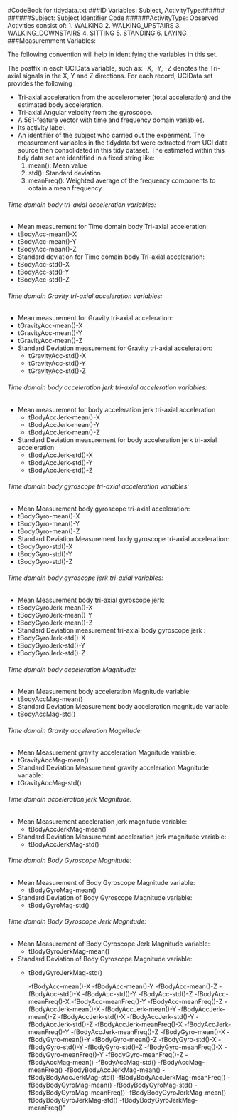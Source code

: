 #CodeBook for tidydata.txt
###ID Variables: Subject, ActivityType######
######Subject:  Subject Identifier Code
######ActivityType: Observed Activities consist of:
      1. WALKING
      2. WALKING_UPSTAIRS
      3. WALKING_DOWNSTAIRS
      4. SITTING
      5. STANDING
      6. LAYING
###Measuremment Variables:

The following convention will help in identifying the variables in this set.  

The postfix in each UCIData variable, such as: -X, -Y, -Z denotes the Tri-axial signals in the X, Y and Z directions.  For each record, UCIData set provides the following : 
- Tri-axial acceleration from the accelerometer (total acceleration) and the estimated body acceleration.
- Tri-axial Angular velocity from the gyroscope. 
- A 561-feature vector with time and frequency domain variables. 
- Its activity label. 
- An identifier of the subject who carried out the experiment.
The measurement variables in the tidydata.txt were extracted from UCI data source then consolidated in this tidy dataset. The estimated within this tidy data set  are identified in a fixed string like: 
	1. mean(): Mean value
    2. std(): Standard deviation
    3. meanFreq(): Weighted average of the frequency components to obtain a mean frequency 
 ###### Time domain body tri-axial acceleration variables:
 - Mean measurement for Time domain body Tri-axial acceleration:
  -  tBodyAcc-mean()-X
  -  tBodyAcc-mean()-Y
  -  tBodyAcc-mean()-Z
 -  Standard deviation for Time domain body Tri-axial acceleration:
  -  tBodyAcc-std()-X
  -  tBodyAcc-std()-Y
  -  tBodyAcc-std()-Z
###### Time domain Gravity tri-axial acceleration variables:
 - Mean measurement for Gravity tri-axial acceleration:
  - tGravityAcc-mean()-X
  - tGravityAcc-mean()-Y
  - tGravityAcc-mean()-Z
- Standard Deviation measurement for Gravity tri-axial acceleration:
  - tGravityAcc-std()-X
  - tGravityAcc-std()-Y
  - tGravityAcc-std()-Z
######  Time domain body acceleration jerk tri-axial acceleration variables:
- Mean measurement for body acceleration jerk tri-axial acceleration
  - tBodyAccJerk-mean()-X
  - tBodyAccJerk-mean()-Y
  - tBodyAccJerk-mean()-Z
- Standard Deviation measurement for body acceleration jerk tri-axial acceleration
  - tBodyAccJerk-std()-X
  - tBodyAccJerk-std()-Y
  - tBodyAccJerk-std()-Z
######  Time domain body gyroscope tri-axial acceleration variables:
 - Mean Measurement body gyroscope tri-axial acceleration:
  - tBodyGyro-mean()-X
  - tBodyGyro-mean()-Y
  - tBodyGyro-mean()-Z
 - Standard Deviation Measurement body gyroscope tri-axial acceleration:
  - tBodyGyro-std()-X
  - tBodyGyro-std()-Y
  - tBodyGyro-std()-Z      
######  Time domain body gyroscope jerk tri-axial variables:
 - Mean Measurement body  tri-axial gyroscope jerk:
  - tBodyGyroJerk-mean()-X
  - tBodyGyroJerk-mean()-Y
  - tBodyGyroJerk-mean()-Z
 - Standard Deviation measurement tri-axial body gyroscope jerk :
  - tBodyGyroJerk-std()-X
  - tBodyGyroJerk-std()-Y
  - tBodyGyroJerk-std()-Z
######  Time domain body acceleration Magnitude: 
 - Mean Measurement body acceleration Magnitude variable:
  - tBodyAccMag-mean()
 - Standard Deviation Measurement body acceleration magnitude variable:
  - tBodyAccMag-std()
######  Time domain Gravity acceleration Magnitude: 
 - Mean Measurement gravity acceleration Magnitude variable:
  - tGravityAccMag-mean()
 - Standard Deviation Measurement gravity acceleration Magnitude variable:
  - tGravityAccMag-std()
######  Time domain acceleration jerk Magnitude: 
 - Mean Measurement acceleration jerk magnitude variable:
   - tBodyAccJerkMag-mean()
 - Standard Deviation Measurement acceleration jerk magnitude variable:
   - tBodyAccJerkMag-std()
######  Time domain Body Gyroscope  Magnitude: 
 - Mean Measurement of Body Gyroscope  Magnitude variable:
   - tBodyGyroMag-mean()
 - Standard Deviation of Body Gyroscope  Magnitude variable:
   - tBodyGyroMag-std()
######  Time domain Body Gyroscope Jerk  Magnitude: 
 - Mean Measurement of Body Gyroscope Jerk Magnitude variable:
   - tBodyGyroJerkMag-mean()
 - Standard Deviation of Body Gyroscope  Magnitude variable:
   - tBodyGyroJerkMag-std()

       -fBodyAcc-mean()-X
       -fBodyAcc-mean()-Y
       -fBodyAcc-mean()-Z
       -fBodyAcc-std()-X
       -fBodyAcc-std()-Y
       -fBodyAcc-std()-Z
       -fBodyAcc-meanFreq()-X
       -fBodyAcc-meanFreq()-Y
       -fBodyAcc-meanFreq()-Z
       -fBodyAccJerk-mean()-X
       -fBodyAccJerk-mean()-Y
       -fBodyAccJerk-mean()-Z
       -fBodyAccJerk-std()-X
       -fBodyAccJerk-std()-Y
       -fBodyAccJerk-std()-Z
       -fBodyAccJerk-meanFreq()-X
       -fBodyAccJerk-meanFreq()-Y
       -fBodyAccJerk-meanFreq()-Z
       -fBodyGyro-mean()-X
       -fBodyGyro-mean()-Y
       -fBodyGyro-mean()-Z
       -fBodyGyro-std()-X
       -fBodyGyro-std()-Y
       -fBodyGyro-std()-Z
       -fBodyGyro-meanFreq()-X
       -fBodyGyro-meanFreq()-Y
       -fBodyGyro-meanFreq()-Z
       -fBodyAccMag-mean()
       -fBodyAccMag-std()
       -fBodyAccMag-meanFreq()
       -fBodyBodyAccJerkMag-mean()
       -fBodyBodyAccJerkMag-std()
       -fBodyBodyAccJerkMag-meanFreq()
       -fBodyBodyGyroMag-mean()
       -fBodyBodyGyroMag-std()
       -fBodyBodyGyroMag-meanFreq()
       -fBodyBodyGyroJerkMag-mean()
       -fBodyBodyGyroJerkMag-std()
       -fBodyBodyGyroJerkMag-meanFreq()"
